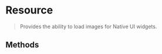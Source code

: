 Resource
=========
> Provides the ability to load images for Native UI widgets.


Methods
-------


